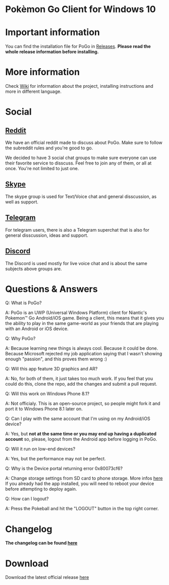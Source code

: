# Pokèmon Go Client for Windows 10

# Important information
You can find the installation file for PoGo in [Releases](https://github.com/ST-Apps/PoGo-UWP/releases/).
**Please read the whole release information before installing.**

# More information

Check [Wiki](https://github.com/ST-Apps/PoGo-UWP/wiki) for information about the project, installing instructions and more in different language.

# Social

## [Reddit](https://www.reddit.com/r/PoGoUWP/)

We have an official reddit made to discuss about PoGo. Make sure to follow the subreddit rules and you're good to go.

We decided to have 3 social chat groups to make sure everyone can use their favorite service to disscuss. Feel free to join any of them, or all at once. You're not limited to just one.

## [Skype](https://join.skype.com/hOeCHq2oEyhA)

The skype group is used for Text/Voice chat and general disscussion, as well as support.

## [Telegram](https://telegram.me/PoGoUWP)

For telegram users, there is also a Telegram superchat that is also for general disscussion, ideas and support.

## [Discord](https://discord.gg/4GMbEWH)

The Discord is used mostly for live voice chat and is about the same subjects above groups are.

# Questions & Answers

Q: What is PoGo?

A: PoGo is an UWP (Universal Windows Platform) client for Niantic's Pokemon™ Go Android/iOS game. Being a client, this means that it gives you the ability to play in the same game-world as your friends that are playing with an Android or iOS device.

Q: Why PoGo?

A: Because learning new things is always cool. Because it could be done. Because Microsoft rejected my job application saying that I wasn't showing enough "passion", and this proves them wrong :)

Q: Will this app feature 3D graphics and AR?

A: No, for both of them, it just takes too much work. If you feel that you could do this, clone the repo, add the changes and submit a pull request.

Q: Will this work on Windows Phone 8.1?

A: Not officialy. This is an open-source project, so people might fork it and port it to Windows Phone 8.1 later on.

Q: Can I play with the same account that I'm using on my Android/iOS device?

A: Yes, but **not at the same time or you may end up having a duplicated account** so, please, logout from the Android app before logging in PoGo.

Q: Will it run on low-end devices?

A: Yes, but the performance may not be perfect.

Q: Why is the Device portal returning error 0x80073cf6?

A: Change storage settings from SD card to phone storage. More infos [here](github.com/ST-Apps/PoGo-UWP/issues/11)
If you already had the app installed, you will need to reboot your device before attempting to deploy again. 

Q: How can I logout?

A: Press the Pokeball and hit the "LOGOUT" button in the top right corner.

# Changelog

**The changelog can be found [here](https://github.com/ST-Apps/PoGo-UWP/releases/)** 

# Download

Download the latest official release [here](https://github.com/ST-Apps/PoGo-UWP/releases)
